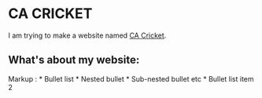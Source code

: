 # CA CRICKET

I am trying to make a website named [CA Cricket](https://golden-sundae-99a03b.netlify.app/reviews).

## What's about my website:

 Markup : * Bullet list
              * Nested bullet
                  * Sub-nested bullet etc
          * Bullet list item 2


